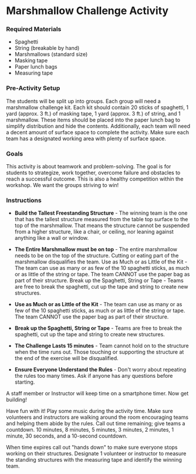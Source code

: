 # Marshmallow Challenge Activity

### Required Materials
  * Spaghetti
  * String (breakable by hand)
  * Marshmallows (standard size)
  * Masking tape
  * Paper lunch bags
  * Measuring tape

### Pre-Activity Setup
  The students will be split up into groups.  Each group will need a marshmallow challenge kit.  Each kit should contain 20 sticks of spaghetti, 1 yard (approx. 3 ft.) of masking tape, 1 yard (approx. 3 ft.) of string, and 1 marshmallow.  These items should be placed into the paper lunch bag to simplify distribution and hide the contents.  Additionally, each team will need a decent amount of surface space to complete the activity.  Make sure each team has a designated working area with plenty of surface space.

### Goals
  This activity is about teamwork and problem-solving.  The goal is for students to strategize, work together, overcome failure and obstacles to reach a successful outcome.  This is also a healthy competition within the workshop.  We want the groups striving to win!

### Instructions
  * **Build the Tallest Freestanding Structure** - The winning team is the one that has the tallest structure measured from the table top surface to the top of the marshmallow.  That means the structure cannot be suspended from a higher structure, like a chair, or ceiling, nor leaning against anything like a wall or window.

  * **The Entire Marshmallow must be on top** - The entire marshmallow needs to be on the top of the structure.  Cutting or eating part of the marshmallow disqualifies the team.
  Use as Much or as Little of the Kit - The team can use as many or as few of the 10 spaghetti sticks, as much or as little of the string or tape.  The team CANNOT use the paper bag as part of their structure.
  Break up the Spaghetti, String or Tape - Teams are free to break the spaghetti, cut up the tape and string to create new structures.

  * **Use as Much or as Little of the Kit** - The team can use as many or as few of the 10 spaghetti sticks, as much or as little of the string or tape.  The team CANNOT use the paper bag as part of their structure.

  * **Break up the Spaghetti, String or Tape** - Teams are free to break the spaghetti, cut up the tape and string to create new structures.

  * **The Challenge Lasts 15 minutes** - Team cannot hold on to the structure when the time runs out.  Those touching or supporting the structure at the end of the exercise will be disqualified.

  * **Ensure Everyone Understand the Rules** - Don't worry about repeating the rules too many times.  Ask if anyone has any questions before starting.

A staff member or Instructor will keep time on a smartphone timer.  Now get building!

Have fun with it!  Play some music during the activity time.  Make sure volunteers and instructors are walking around the room encouraging teams and helping them abide by the rules.  Call out time remaining; give teams a countdown.  10 minutes, 8 minutes, 5 minutes, 3 minutes, 2 minutes, 1 minute, 30 seconds, and a 10-second countdown.

When time expires call out "hands down" to make sure everyone stops working on their structures.  Designate 1 volunteer or instructor to measure the standing structures with the measuring tape and identify the winning team.
